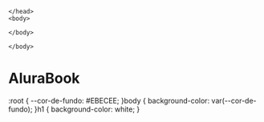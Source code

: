 <!DOCTYPE html>
<html>
    <head>

    </head>
    <body>

    </body>
</html><!DOCTYPE **html**>
<html>
    <head>
        <meta charset="UTF-8">
        <meta name="viewport" content="width=device-width, initial-scale=1.0">
        <title>AluraBooks</title>
        <link rel="stylesheet" href="styles.css">
    </head>
    <body>

    </body>
</html><body>
    <h1>AluraBook</h1>
</body>:root {
    --cor-de-fundo: #EBECEE;
}body {
    background-color: var(--cor-de-fundo);
}h1 {
    background-color: white;
}
